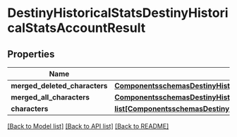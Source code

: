 # DestinyHistoricalStatsDestinyHistoricalStatsAccountResult

## Properties
Name | Type | Description | Notes
------------ | ------------- | ------------- | -------------
**merged_deleted_characters** | [**ComponentsschemasDestinyHistoricalStatsDestinyHistoricalStatsWithMerged**](ComponentsschemasDestinyHistoricalStatsDestinyHistoricalStatsWithMerged.md) |  | [optional] 
**merged_all_characters** | [**ComponentsschemasDestinyHistoricalStatsDestinyHistoricalStatsWithMerged**](ComponentsschemasDestinyHistoricalStatsDestinyHistoricalStatsWithMerged.md) |  | [optional] 
**characters** | [**list[ComponentsschemasDestinyHistoricalStatsDestinyHistoricalStatsPerCharacter]**](ComponentsschemasDestinyHistoricalStatsDestinyHistoricalStatsPerCharacter.md) |  | [optional] 

[[Back to Model list]](../README.md#documentation-for-models) [[Back to API list]](../README.md#documentation-for-api-endpoints) [[Back to README]](../README.md)


